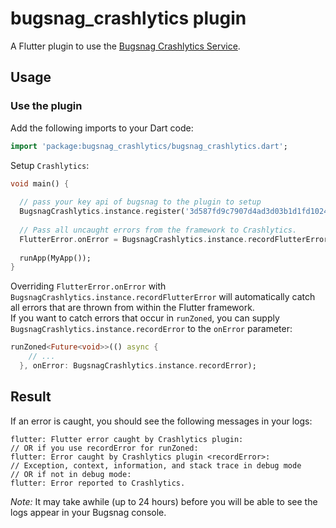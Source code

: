# bugsnag_crashlytics plugin

A Flutter plugin to use the [Bugsnag Crashlytics Service](https://docs.bugsnag.com/).

## Usage


### Use the plugin

Add the following imports to your Dart code:
```dart
import 'package:bugsnag_crashlytics/bugsnag_crashlytics.dart';
```

Setup `Crashlytics`:
```dart
void main() {
  
  // pass your key api of bugsnag to the plugin to setup
  BugsnagCrashlytics.instance.register('3d587fd9c7907d4ad3d03b1d1fd10247');
  
  // Pass all uncaught errors from the framework to Crashlytics.
  FlutterError.onError = BugsnagCrashlytics.instance.recordFlutterError;
  
  runApp(MyApp());
}
```

Overriding `FlutterError.onError` with `BugsnagCrashlytics.instance.recordFlutterError`  will automatically catch all 
errors that are thrown from within the Flutter framework.  
If you want to catch errors that occur in `runZoned`, 
you can supply `BugsnagCrashlytics.instance.recordError` to the `onError` parameter:
```dart
runZoned<Future<void>>(() async {
    // ...
  }, onError: BugsnagCrashlytics.instance.recordError);
```

## Result

If an error is caught, you should see the following messages in your logs:
```
flutter: Flutter error caught by Crashlytics plugin:
// OR if you use recordError for runZoned:
flutter: Error caught by Crashlytics plugin <recordError>:
// Exception, context, information, and stack trace in debug mode
// OR if not in debug mode:
flutter: Error reported to Crashlytics.
```

*Note:* It may take awhile (up to 24 hours) before you will be able to see the logs appear in your Bugsnag console.


